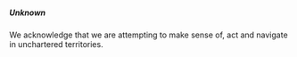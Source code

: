 ##### Unknown

We acknowledge that we are attempting to make sense of, act and navigate in unchartered territories.